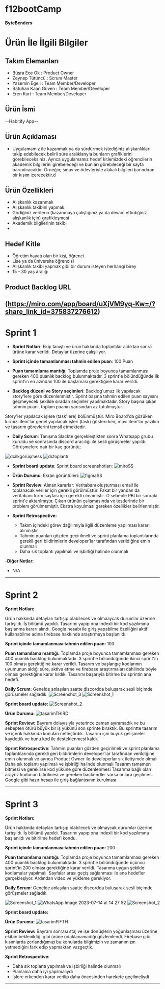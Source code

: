 # f12bootCamp

 **ByteBenders**

# Ürün İle İlgili Bilgiler

## Takım Elemanları

- Büşra Ece Ok : Product Owner
- Zeynep Tütüncü : Scrum Master
- Yasemin Egeli : Team Member/Developer
- Batuhan Kaan Güven : Team Member/Developer
- Eren Kurt : Team Member/Developer

## Ürün İsmi

--Habitify App--

## Ürün Açıklaması

- Uygulamamız ile kazanmak ya da sürdürmek istediğiniz alışkanlıkları takip edebilecek belirli süre aralıklarıyla bunların grafiklerini görebileceksiniz. Ayrıca uygulamamız hedef kitlemizdeki öğrencilerin akademik bilgilerini girebeleceği ve bunları görebileceği bir sayfa barındıracaktır. Örneğin; sınav ve ödevleriyle alakalı bilgileri barındıran bir kısım içerecektir.d

## Ürün Özellikleri

- Alışkanlık kazanmak
- Alışkanlık takibini yapmak
- Girdiğiniz verilerin (kazanmaya çalıştığınız ya da devam ettirdiğiniz alışkanlık için) grafikleşmesi
- Akademik bilgilerinin takibi
- 

## Hedef Kitle

- Öğretim hayatı olan bir kişi, öğrenci
- Lise ya da üniversite öğrencisi
- Alışkanlık takibi yapmak gibi bir durum isteyen herhangi birey
- 15 - 30 yaş aralığı


## Product Backlog URL

(https://miro.com/app/board/uXjVM9yq-Kw=/?share_link_id=375837276612)
---

# Sprint 1

- **Sprint Notları**: Ekip tanıştı ve ürün hakkında toplantılar aldıktan sonra ürüne karar verildi. Detaylar üzerine çalışılıyor.

- **Sprint içinde tamamlanması tahmin edilen puan**: 100 Puan

- **Puan tamamlama mantığı**: Toplamda proje boyunca tamamlanması gereken 400 puanlık backlog bulunmaktadır. 3 sprint'e bölündüğünde ilk sprint'in en azından 100 ile başlaması gerektiğine karar verildi.

- **Backlog düzeni ve Story seçimleri**: Backlog'umuz ilk yapılacak story'lere göre düzenlenmiştir. Sprint başına tahmin edilen puan sayısını geçmeyecek şekilde sıradan seçimler yapılmaktadır. Story başına çıkan tahmin puanı, toplam puanın yarısından az tutulmuştur. 

Story'ler yapılacak işlere (task'lere) bölünmüştür. Miro Board'da gözüken kırmızı item'lar genel yapılacak işleri (task) gösterirken, mavi item'lar yazılım ve tasarım görevlerini temsil etmektedir.

- **Daily Scrum**: Tanışma Slackte gerçekleştikten sonra Whatsapp grubu kuruldu ve sonrasında discord aracılığı ile sesli görüşmeler yapıldı. Görüşmelere dair bir kaç görüntü;

![dcilkgörüşmess](https://github.com/bbece/f12bootCamp/assets/76443131/ffcb3c2f-6810-4192-b133-b4278e4f0172)
![dctoplantı](https://github.com/bbece/f12bootCamp/assets/76443131/e380ea8f-74c0-423a-8c5f-4d24ccea1071)

- **Sprint board update**: Sprint board screenshotları: 
![miroSS](https://github.com/bbece/f12bootCamp/assets/76443131/bd0fc895-777f-477e-8bdf-68a1ed13f0e6)

- **Ürün Durumu**: Ekran görüntüleri:
![figmaSS](https://github.com/bbece/f12bootCamp/assets/76443131/337958ae-b27c-40f8-b61a-518b6bccfe8e)

- **Sprint Review**: 
Alınan kararlar: Veritabanı oluşturması email ile toplanacak veriler için gerekli görülmüştür. Fakat bir yandan da veritabanı form sayfası için gerekli olmamıştır. O sebeple PBI bir sonraki sprint'e aktarılmıştır. Çıkan ürünün çalışmasında ve testlerinde bir problem görülmemiştir. Ekstra koyulması gereken özellikler belirlenmiştir.

- **Sprint Retrospective:**
  - Takım içindeki görev dağılımıyla ilgili düzenleme yapılması kararı alınmıştır
  - Tahmin puanları gözden geçirilmeli ve sprint planlama toplantılarında gerekli geri bildirimlerin developer'lar tarafından verildiğine emin olunmalı
  - Daha sık toplantı yapılmalı ve işbirliği halinde olunmalı 


-**Diğer Notlar**:
- N/A

---

# Sprint 2

**Sprint Notları:**

Ürün hakkında detayları tartışıp olabilecek ve olmaaycak durumlar üzerine tartışıldı. İş bölümü yapıldı. Tasarımı yapıp ona indexli bir kod yazılımına başlanma kararı alındı. Google hesabı ile giriş yapabilme özelliğini aktif kullanabilme adına firebase hakkında araştırmaya başlanıldı. 

**Sprint içinde tamamlanması tahmin edilen puan:**  100

**Puan tamamlama mantığı:** Toplamda proje boyunca tamamlanması gereken 400 puanlık backlog bulunmaktadır. 3 sprint'e bölündüğünde ikinci sprint'in 100 olması gerektiğine karar verildi. Tasarım ve başlangıç kodlarının uyumunun aldığı süre, aktive etme ve firebase araştırmaları dahilinde böyle olması gerektiğine karar kıldık. Tasarımı başarıyla bitirme bu sprintin ana hedefi.

**Daily Scrum:** Genelde anlaşılan saatte discordda buluşarak sesli biçimde görüşmeler sağladık.
![Screenshot_3](https://github.com/bbece/f12bootCamp/assets/76443131/3c542d11-227f-464b-a951-0f59850e24ae)
![Screenshot_1](https://github.com/bbece/f12bootCamp/assets/76443131/4710fb74-2c0e-45a3-81ab-77663b5c49bc)


**Sprint board update:**
![Screenshot_2](https://github.com/bbece/f12bootCamp/assets/76443131/339e39ee-8986-4c98-b645-08c072838d38)


**Ürün Durumu:**
![tasarimTHIRD](https://github.com/bbece/f12bootCamp/assets/76443131/a61def4c-358b-4eb9-a10f-b642349e9d06)

**Sprint Review:** Bayram dolayısıyla yeterince zaman ayıramadık ve bu sebepten ötürü büyük bir iş yükünü son sprinte bıraktık. Bu sprintte tasarım ve içerik hakkında konuları netleştirdik. Tasarım için büyük gelişmeler kaydettik ve bunu kod ile desteklenmesi kaldı.

**Sprint Retrospective:**
  Tahmin puanları gözden geçirilmeli ve sprint planlama toplantılarında gerekli geri bildirimlerin developer'lar tarafından verildiğine emin olunmalı ve ayrıca Product Owner ile developerlar sık ileitşimde olmalı
  Daha sık toplantı yapılmalı ve işbirliği halinde olunmalı
  Tasarım tamamen bitmesi ve gerekirse kod yüküne göre düzenlenmesi
  Tasarıma bağlı olan arayüz kodunun bitirilmesi ve gereken backendler varsa onlara geçilmesi
  Google gibi hazır hesap ile giriş bağlantısının kurulması


---

# Sprint 3

**Sprint Notları:**

Ürün hakkında detayları tartışıp olabilecek ve olmaycak durumlar üzerine tartışıldı. İş bölümü yapıldı. Tasarımı yapıp ona indexli bir kod yazılımına başlanıldı ve bitirilme hedefi kondu.

**Sprint içinde tamamlanması tahmin edilen puan:**  200

**Puan tamamlama mantığı:** Toplamda proje boyunca tamamlanması gereken 400 puanlık backlog bulunmaktadır. 3 sprint'e bölündüğünde üçüncü sprint'in 200 olması gerektiğine karar verildi. Tasarıma uygun şekilde kodlamalar yapılmalı. Sayfalar arası geçiş sağlanması ile ana hedefler gerçekleşiyor. Ardından video ve yükleme gerekiyor.

**Daily Scrum:** Genelde anlaşılan saatte discordda buluşarak sesli biçimde görüşmeler sağladık.

![Screenshot_1](https://github.com/bbece/f12bootCamp/assets/76443131/eec611f2-9829-4317-880c-4a042924704f)
![WhatsApp Image 2023-07-14 at 14 27 52](https://github.com/bbece/f12bootCamp/assets/76443131/f6589117-fad0-46a5-9a5d-00576a5377ed)
![Screenshot_2](https://github.com/bbece/f12bootCamp/assets/76443131/100aaa0c-1330-4eab-abd6-892955b2ab71)


**Sprint board update:**


**Ürün Durumu:**
![tasarimFIFTH](https://github.com/bbece/f12bootCamp/assets/76443131/f67f2961-7102-465d-a2d8-3c816f302111)

**Sprint Review:** Bayram sonrası staj ve işe dönüşlerin yoğunlaşması üzerine ekibin beklenildiği gibi ürüne odaklanamadığı gözlemlendi. Firebase gibi kısımlarda zorlandığımızı bu konularda bilgimizin ve zamanımızın yetmediğini fark edip yapmaktan vazgeçtik. 

**Sprint Retrospective:**
-  Daha sık toplantı yapılmalı ve işbirliği halinde olunmalı
-  Planlama daha iyi yapılmalıydı
-  İşlere erkenden karar verilip daha öncesinden harekete geçilmeliydi
  

---
